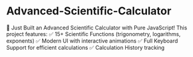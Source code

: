 # Advanced-Scientific-Calculator
🔢 Just Built an Advanced Scientific Calculator with Pure JavaScript!  This project features: ✅ 15+ Scientific Functions (trigonometry, logarithms, exponents) ✅ Modern UI with interactive animations ✅ Full Keyboard Support for efficient calculations ✅ Calculation History tracking
